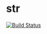 # str
[![Build Status](https://travis-ci.org/leprik0n/str.svg?branch=string)](https://travis-ci.org/leprik0n/str)
